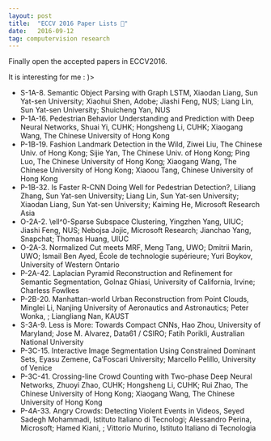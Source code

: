 ```yaml
---
layout: post
title:  "ECCV 2016 Paper Lists 📓"
date:   2016-09-12
tag: computervision research
---
```


Finally open the accepted papers in ECCV2016.

It is interesting for me : )>

- S-1A-8. Semantic Object Parsing with Graph LSTM, Xiaodan Liang, Sun Yat-sen University; Xiaohui Shen, Adobe; Jiashi Feng, NUS; Liang Lin, Sun Yat-sen University; Shuicheng Yan, NUS
- P-1A-16. Pedestrian Behavior Understanding and Prediction with Deep Neural Networks, Shuai Yi, CUHK; Hongsheng Li, CUHK; Xiaogang Wang, The Chinese University of Hong Kong
- P-1B-19. Fashion Landmark Detection in the Wild, Ziwei Liu, The Chinese Univ. of Hong Kong; Sijie Yan, The Chinese Univ. of Hong Kong; Ping Luo, The Chinese University of Hong Kong; Xiaogang Wang, The Chinese University of Hong Kong; Xiaoou Tang, Chinese University of Hong Kong
- P-1B-32. Is Faster R-CNN Doing Well for Pedestrian Detection?, Liliang Zhang, Sun Yat-sen University; Liang Lin, Sun Yat-sen University; Xiaodan Liang, Sun Yat-sen University; Kaiming He, Microsoft Research Asia
- O-2A-2. \ell^0-Sparse Subspace Clustering, Yingzhen Yang, UIUC; Jiashi Feng, NUS; Nebojsa Jojic, Microsoft Research; Jianchao Yang, Snapchat; Thomas Huang, UIUC
- O-2A-3. Normalized Cut meets MRF, Meng Tang, UWO; Dmitrii Marin, UWO; Ismail Ben Ayed, École de technologie supérieure; Yuri Boykov, University of Western Ontario
- P-2A-42. Laplacian Pyramid Reconstruction and Refinement for Semantic Segmentation, Golnaz Ghiasi, University of California, Irvine; Charless Fowlkes
- P-2B-20. Manhattan-world Urban Reconstruction from Point Clouds, Minglei Li, Nanjing University of Aeronautics and Astronautics; Peter Wonka, ; Liangliang Nan, KAUST
- S-3A-9. Less is More: Towards Compact CNNs, Hao Zhou, University of Maryland; Jose M. Alvarez, Data61 / CSIRO; Fatih Porikli, Australian National University
- P-3C-15. Interactive Image Segmentation Using Constrained Dominant Sets, Eyasu Zemene, Ca’Foscari University; Marcello Pelillo, University of Venice
- P-3C-41. Crossing-line Crowd Counting with Two-phase Deep Neural Networks, Zhuoyi Zhao, CUHK; Hongsheng Li, CUHK; Rui Zhao, The Chinese University of Hong Kong; Xiaogang Wang, The Chinese University of Hong Kong
- P-4A-33. Angry Crowds: Detecting Violent Events in Videos, Seyed Sadegh Mohammadi, Istituto Italiano di Tecnologi; Alessandro Perina, Microsoft; Hamed Kiani, ; Vittorio Murino, Istituto Italiano di Tecnologia
